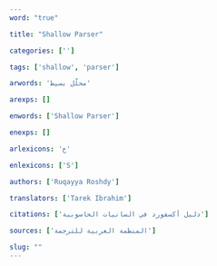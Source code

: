 ```yaml
---
word: "true"

title: "Shallow Parser"

categories: ['']

tags: ['shallow', 'parser']

arwords: 'محلّل بسيط'

arexps: []

enwords: ['Shallow Parser']

enexps: []

arlexicons: 'ح'

enlexicons: ['S']

authors: ['Ruqayya Roshdy']

translators: ['Tarek Ibrahim']

citations: ['دليل أكسفورد في السانيات الحاسوبية']

sources: ['المنظمة العربية للترجمة']

slug: ""
---
```

